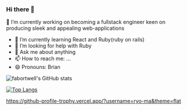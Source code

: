### Hi there 👋

🔭 I’m currently working on becoming a fullstack engineer keen on producing sleek and appealing web-applications
- 🌱 I’m currently learning React and Ruby(ruby on rails)
- 🤔 I’m looking for help with  Ruby 
- 💬 Ask me about anything 
- 📫 How to reach me: ...
- 😄 Pronouns: Brian


<!--
**fabortwell/fabortwell** is a ✨ _special_ ✨ repository because its `README.md` (this file) appears on your GitHub profile.

Here are some ideas to get you started:

🔭 I’m currently working on ...
- 🌱 I’m currently learning ...
- 👯 I’m looking to collaborate on ...
- 🤔 I’m looking for help with ...
- 💬 Ask me about ...
- 📫 How to reach me: ...
- 😄 Pronouns: ...
- ⚡ Fun fact: ...
-->

![fabortwell's GitHub stats](https://github-readme-stats.vercel.app/api?username=fabortwell&show_icons=true&theme=radical)

[![Top Langs](https://github-readme-stats.vercel.app/api/top-langs/?username=fabortwell&layout=compact)](https://github.com/fabortwell/github-readme-stats)

https://github-profile-trophy.vercel.app/?username=ryo-ma&theme=flat
